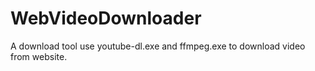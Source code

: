 # WebVideoDownloader
A download tool use youtube-dl.exe and ffmpeg.exe to download video from website.

